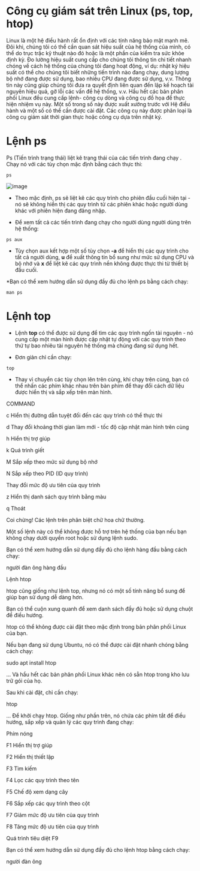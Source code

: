 # Công cụ giám sát trên Linux (ps, top, htop)

Linux là một hệ điều hành rất ổn định với các tính năng bảo mật mạnh mẽ. Đôi khi, chúng tôi có thể cần quan sát hiệu suất của hệ thống của mình, có thể do trục trặc kỹ thuật nào đó hoặc là một phần của kiểm tra sức khỏe định kỳ. Đo lường hiệu suất cung cấp cho chúng tôi thông tin chi tiết nhanh chóng về cách hệ thống của chúng tôi đang hoạt động, ví dụ: nhật ký hiệu suất có thể cho chúng tôi biết những tiến trình nào đang chạy, dung lượng bộ nhớ đang được sử dụng, bao nhiêu CPU đang được sử dụng, v.v. Thông tin này cũng giúp chúng tôi đưa ra quyết định liên quan đến lập kế hoạch tài nguyên hiệu quả, gỡ lỗi các vấn đề hệ thống, v.v. Hầu hết các bản phân phối Linux đều cung cấp lệnh- công cụ dòng và công cụ đồ họa để thực hiện nhiệm vụ này. Một số trong số này được xuất xưởng trước với Hệ điều hành và một số có thể cần được cài đặt. Các công cụ này được phân loại là công cụ giám sát thời gian thực hoặc công cụ dựa trên nhật ký. 
# Lệnh ps

Ps (Tiến trình trạng thái) liệt kê trạng thái của các tiến trình đang chạy . Chạy nó với các tùy chọn mặc định bằng cách thực thi:
```
ps
```
![image](https://user-images.githubusercontent.com/91528234/197142804-e64031ed-7df3-4e32-98a9-65a6bdf407bc.png)



* Theo mặc định, ps sẽ liệt kê các quy trình cho phiên đầu cuối hiện tại - nó sẽ không hiển thị các quy trình từ các phiên khác hoặc người dùng khác với phiên hiện đang đăng nhập.

* Để xem tất cả các tiến trình đang chạy cho người dùng người dùng trên hệ thống:
```
ps aux
```

* Tùy chọn aux kết hợp một số tùy chọn **-a** để hiển thị các quy trình cho tất cả người dùng, **u** để xuất thông tin bổ sung như mức sử dụng CPU và bộ nhớ và **x** để liệt kê các quy trình nền không được thực thi từ thiết bị đầu cuối.

*Bạn có thể xem hướng dẫn sử dụng đầy đủ cho lệnh ps bằng cách chạy:
```
man ps
```
# Lệnh top

* Lệnh **top** có thể được sử dụng để tìm các quy trình ngốn tài nguyên - nó cung cấp một màn hình được cập nhật tự động với các quy trình theo thứ tự bao nhiêu tài nguyên hệ thống mà chúng đang sử dụng hết.

* Đơn giản chỉ cần chạy:
```
top
```


* Thay vì chuyển các tùy chọn lên trên cùng, khi chạy trên cùng, bạn có thể nhấn các phím khác nhau trên bàn phím để thay đổi cách dữ liệu được hiển thị và sắp xếp trên màn hình.

COMMAND

c Hiển thị đường dẫn tuyệt đối đến các quy trình có thể thực thi

d Thay đổi khoảng thời gian làm mới - tốc độ cập nhật màn hình trên cùng

h Hiển thị trợ giúp

k Quá trình giết

M Sắp xếp theo mức sử dụng bộ nhớ

N Sắp xếp theo PID (ID quy trình)

Thay đổi mức độ ưu tiên của quy trình

z Hiển thị danh sách quy trình bằng màu

q Thoát

Coi chừng! Các lệnh trên phân biệt chữ hoa chữ thường.

Một số lệnh này có thể không được hỗ trợ trên hệ thống của bạn nếu bạn không chạy dưới quyền root hoặc sử dụng lệnh sudo.

Bạn có thể xem hướng dẫn sử dụng đầy đủ cho lệnh hàng đầu bằng cách chạy:

người đàn ông hàng đầu

Lệnh htop

htop cũng giống như lệnh top, nhưng nó có một số tính năng bổ sung để giúp bạn sử dụng dễ dàng hơn.

Bạn có thể cuộn xung quanh để xem danh sách đầy đủ hoặc sử dụng chuột để điều hướng.

htop có thể không được cài đặt theo mặc định trong bản phân phối Linux của bạn.

Nếu bạn đang sử dụng Ubuntu, nó có thể được cài đặt nhanh chóng bằng cách chạy:

sudo apt install htop

… Và hầu hết các bản phân phối Linux khác nên có sẵn htop trong kho lưu trữ gói của họ.

Sau khi cài đặt, chỉ cần chạy:

htop

… Để khởi chạy htop. Giống như phần trên, nó chứa các phím tắt để điều hướng, sắp xếp và quản lý các quy trình đang chạy:

Phím nóng

F1 Hiển thị trợ giúp

F2 Hiển thị thiết lập

F3 Tìm kiếm

F4 Lọc các quy trình theo tên

F5 Chế độ xem dạng cây

F6 Sắp xếp các quy trình theo cột

F7 Giảm mức độ ưu tiên của quy trình

F8 Tăng mức độ ưu tiên của quy trình

Quá trình tiêu diệt F9

Bạn có thể xem hướng dẫn sử dụng đầy đủ cho lệnh htop bằng cách chạy:

người đàn ông
